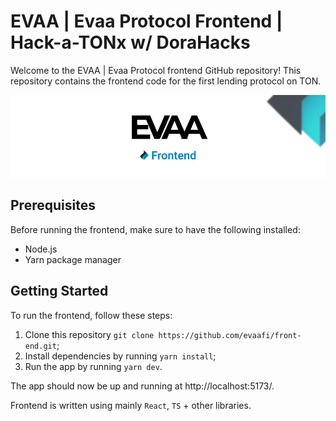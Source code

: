 # EVAA | Evaa Protocol Frontend | Hack-a-TONx w/ DoraHacks
Welcome to the EVAA | Evaa Protocol frontend  GitHub repository! This repository contains the frontend code for the first lending protocol on TON.

![Evaa Protocol](src/assets/pictures/evaa_front_git.png)

## Prerequisites
Before running the frontend, make sure to have the following installed:

- Node.js
- Yarn package manager

## Getting Started
To run the frontend, follow these steps:

1. Clone this repository `git clone https://github.com/evaafi/front-end.git`;
1. Install dependencies by running `yarn install`;
1. Run the app  by running `yarn dev`.

The app should now be up and running at http://localhost:5173/. 

Frontend is written using mainly `React`, `TS` +  other libraries.



